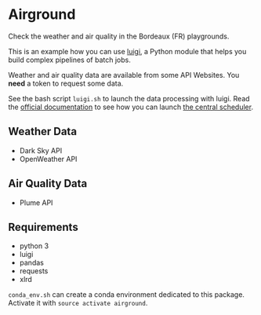 # Airground

Check the weather and air quality in the Bordeaux (FR) playgrounds.

This is an example how you can use [luigi](http://github.com/spotify/luigi), a
Python module that helps you build complex pipelines of batch jobs.

Weather and air quality data are available from some API Websites. You **need** a
token to request some data.

See the bash script `luigi.sh` to launch the data processing with luigi. Read
the [official documentation](http://luigi.readthedocs.io/en/stable) to see how
you can launch
[the central scheduler](http://luigi.readthedocs.io/en/stable/central_scheduler.html).

## Weather Data

* Dark Sky API
* OpenWeather API

## Air Quality Data

* Plume API

## Requirements

* python 3
* luigi
* pandas
* requests
* xlrd

`conda_env.sh` can create a conda environment dedicated to this package.
Activate it with `source activate airground`.
